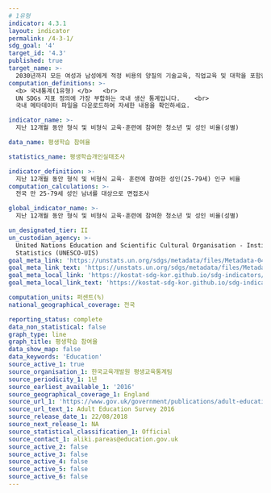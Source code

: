 ```yaml
---
# 1유형 
indicator: 4.3.1
layout: indicator
permalink: /4-3-1/
sdg_goal: '4'
target_id: '4.3'
published: true
target_name: >-
  2030년까지 모든 여성과 남성에게 적정 비용의 양질의 기술교육, 직업교육 및 대학을 포함한 고등교육에 대한 평등한 접근을 보장
computation_definitions: >-
  <b> 국내통계(1유형) </b>   <br>
  UN SDGs 지표 정의에 가장 부합하는 국내 생산 통계입니다.    <br>
  국내 메타데이터 파일을 다운로드하여 자세한 내용을 확인하세요.

indicator_name: >-
  지난 12개월 동안 형식 및 비형식 교육·훈련에 참여한 청소년 및 성인 비율(성별)

data_name: 평생학습 참여율 

statistics_name: 평생학습개인실태조사 

indicator_definition: >-
  지난 12개월 동안 형식 및 비형식 교육· 훈련에 참여한 성인(25-79세) 인구 비율
computation_calculations: >-
  전국 만 25-79세 성인 남녀를 대상으로 면접조사 

global_indicator_name: >-
  지난 12개월 동안 형식 및 비형식 교육·훈련에 참여한 청소년 및 성인 비율(성별)

un_designated_tier: II
un_custodian_agency: >-
  United Nations Education and Scientific Cultural Organisation - Institute of
  Statistics (UNESCO-UIS)
goal_meta_link: 'https://unstats.un.org/sdgs/metadata/files/Metadata-04-03-01.pdf'
goal_meta_link_text: 'https://unstats.un.org/sdgs/metadata/files/Metadata-04-03-01.pdf'
goal_meta_local_link: 'https://kostat-sdg-kor.github.io/sdg-indicators/public/data/Metadata-04-03-01_KOR.pdf'
goal_meta_local_link_text: 'https://kostat-sdg-kor.github.io/sdg-indicators/public/data/Metadata-04-03-01_KOR.pdf'

computation_units: 퍼센트(%)
national_geographical_coverage: 전국

reporting_status: complete
data_non_statistical: false
graph_type: line
graph_title: 평생학습 참여율
data_show_map: false
data_keywords: 'Education'
source_active_1: true
source_organisation_1: 한국교육개발원 평생교육통계팀
source_periodicity_1: 1년
source_earliest_available_1: '2016'
source_geographical_coverage_1: England
source_url_1: 'https://www.gov.uk/government/publications/adult-education-survey-2016'
source_url_text_1: Adult Education Survey 2016
source_release_date_1: 22/08/2018
source_next_release_1: NA
source_statistical_classification_1: Official
source_contact_1: aliki.pareas@education.gov.uk
source_active_2: false
source_active_3: false
source_active_4: false
source_active_5: false
source_active_6: false
---
```

